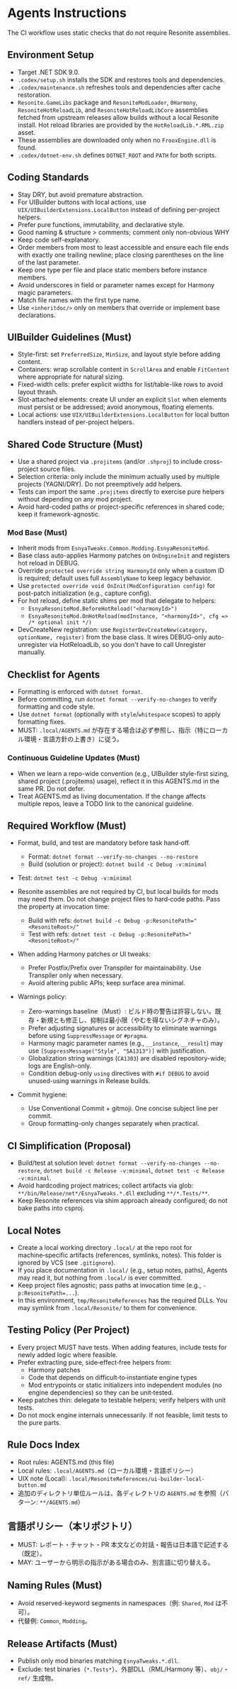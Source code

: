 # Agents Instructions

The CI workflow uses static checks that do not require Resonite assemblies.

## Environment Setup

- Target .NET SDK 9.0.
- `.codex/setup.sh` installs the SDK and restores tools and dependencies.
- `.codex/maintenance.sh` refreshes tools and dependencies after cache restoration.
- `Resonite.GameLibs` package and `ResoniteModLoader`, `0Harmony`, `ResoniteHotReloadLib`, and `ResoniteHotReloadLibCore` assemblies fetched from upstream releases allow builds without a local Resonite install. Hot reload libraries are provided by the `HotReloadLib.*.RML.zip` asset.
- These assemblies are downloaded only when no `FrooxEngine.dll` is found.
- `.codex/dotnet-env.sh` defines `DOTNET_ROOT` and `PATH` for both scripts.

## Coding Standards

- Stay DRY, but avoid premature abstraction.
- For UIBuilder buttons with local actions, use `UIX/UIBuilderExtensions.LocalButton` instead of defining per-project helpers.
- Prefer pure functions, immutability, and declarative style.
- Good naming & structure > comments; comment only non-obvious WHY
- Keep code self-explanatory.
- Order members from most to least accessible and ensure each file ends with exactly one trailing newline; place closing parentheses on the line of the last parameter.
- Keep one type per file and place static members before instance members.
- Avoid underscores in field or parameter names except for Harmony magic parameters.
- Match file names with the first type name.
- Use `<inheritdoc/>` only on members that override or implement base declarations.

## UIBuilder Guidelines (Must)

- Style-first: set `PreferredSize`, `MinSize`, and layout style before adding content.
- Containers: wrap scrollable content in `ScrollArea` and enable `FitContent` where appropriate for natural sizing.
- Fixed-width cells: prefer explicit widths for list/table-like rows to avoid layout thrash.
- Slot-attached elements: create UI under an explicit `Slot` when elements must persist or be addressed; avoid anonymous, floating elements.
- Local actions: use `UIX/UIBuilderExtensions.LocalButton` for local button handlers instead of per-project helpers.

## Shared Code Structure (Must)

- Use a shared project via `.projitems` (and/or `.shproj`) to include cross-project source files.
- Selection criteria: only include the minimum actually used by multiple projects (YAGNI/DRY). Do not preemptively add helpers.
- Tests can import the same `.projitems` directly to exercise pure helpers without depending on any mod project.
- Avoid hard-coded paths or project-specific references in shared code; keep it framework-agnostic.

### Mod Base (Must)
- Inherit mods from `EsnyaTweaks.Common.Modding.EsnyaResoniteMod`.
- Base class auto-applies Harmony patches on `OnEngineInit` and registers hot reload in DEBUG.
- Override `protected override string HarmonyId` only when a custom ID is required; default uses full `AssemblyName` to keep legacy behavior.
- Use `protected override void OnInit(ModConfiguration config)` for post-patch initialization (e.g., capture config).
- For hot reload, define static shims per mod that delegate to helpers:
  - `EsnyaResoniteMod.BeforeHotReload("<harmonyId>")`
  - `EsnyaResoniteMod.OnHotReload(modInstance, "<harmonyId>", cfg => /* optional init */)`
- DevCreateNew registration: use `RegisterDevCreateNew(category, optionName, register)` from the base class. It wires DEBUG-only auto-unregister via HotReloadLib, so you don't have to call Unregister manually.

## Checklist for Agents

- Formatting is enforced with `dotnet format`.
- Before committing, run `dotnet format --verify-no-changes` to verify formatting and code style.
- Use `dotnet format` (optionally with `style`/`whitespace` scopes) to apply formatting fixes.
 - MUST: `.local/AGENTS.md` が存在する場合は必ず参照し、指示（特にローカル環境・言語方針の上書き）に従う。

### Continuous Guideline Updates (Must)
- When we learn a repo-wide convention (e.g., UIBuilder style-first sizing, shared project (.projitems) usage), reflect it in this AGENTS.md in the same PR. Do not defer.
- Treat AGENTS.md as living documentation. If the change affects multiple repos, leave a TODO link to the canonical guideline.

## Required Workflow (Must)

- Format, build, and test are mandatory before task hand‑off.
  - Format: `dotnet format --verify-no-changes --no-restore`
  - Build (solution or project): `dotnet build -c Debug -v:minimal`
- Test: `dotnet test -c Debug -v:minimal`

- Resonite assemblies are not required by CI, but local builds for mods may need them. Do not change project files to hard‑code paths. Pass the property at invocation time:
  - Build with refs: `dotnet build -c Debug -p:ResonitePath="<ResoniteRoot>/"`
  - Test with refs: `dotnet test -c Debug -p:ResonitePath="<ResoniteRoot>/"`

- When adding Harmony patches or UI tweaks:
  - Prefer Postfix/Prefix over Transpiler for maintainability. Use Transpiler only when necessary.
  - Avoid altering public APIs; keep surface area minimal.

- Warnings policy:
  - Zero-warnings baseline（Must）: ビルド時の警告は許容しない。既存・新規とも修正し、抑制は最小限（やむを得ないシグネチャのみ）。
  - Prefer adjusting signatures or accessibility to eliminate warnings before using `SuppressMessage` or `#pragma`.
  - Harmony magic parameter names (e.g., `__instance`, `__result`) may use `[SuppressMessage("Style", "SA1313")]` with justification.
  - Globalization string warnings (`CA1303`) are disabled repository-wide; logs are English-only.
  - Condition debug-only `using` directives with `#if DEBUG` to avoid unused-using warnings in Release builds.

- Commit hygiene:
  - Use Conventional Commit + gitmoji. One concise subject line per commit.
  - Group formatting-only changes separately when practical.

## CI Simplification (Proposal)

- Build/test at solution level: `dotnet format --verify-no-changes --no-restore`, `dotnet build -c Release -v:minimal`, `dotnet test -c Release -v:minimal`.
- Avoid hardcoding project matrices; collect artifacts via glob: `**/bin/Release/net*/EsnyaTweaks.*.dll` excluding `**/*.Tests/**`.
- Keep Resonite references via shim approach already configured; do not bake paths into csproj.

## Local Notes

- Create a local working directory `.local/` at the repo root for machine‑specific artifacts (references, symlinks, notes). This folder is ignored by VCS (see `.gitignore`).
- If you place documentation in `.local/` (e.g., setup notes, paths), Agents may read it, but nothing from `.local/` is ever committed.
- Keep project files agnostic; pass paths at invocation time (e.g., `-p:ResonitePath=...`).
- In this environment, `tmp/ResoniteReferences` has the required DLLs. You may symlink from `.local/Resonite/` to them for convenience.

## Testing Policy (Per Project)

- Every project MUST have tests. When adding features, include tests for newly added logic where feasible.
- Prefer extracting pure, side‑effect‑free helpers from:
  - Harmony patches
  - Code that depends on difficult‑to‑instantiate engine types
  - Mod entrypoints or static initializers
  into independent modules (no engine dependencies) so they can be unit‑tested.
- Keep patches thin: delegate to testable helpers; verify helpers with unit tests.
- Do not mock engine internals unnecessarily. If not feasible, limit tests to the pure parts.

## Rule Docs Index

- Root rules: AGENTS.md (this file)
- Local rules: `.local/AGENTS.md`（ローカル環境・言語ポリシー）
- UIX note (Local): `.local/ResoniteReferences/ui-builder-local-button.md`
- 追加のディレクトリ単位ルールは、各ディレクトリの `AGENTS.md` を参照（パターン: `**/AGENTS.md`）

## 言語ポリシー（本リポジトリ）

- MUST: レポート・チャット・PR 本文などの対話・報告は日本語で記述する（既定）。
- MAY: ユーザーから明示の指示がある場合のみ、別言語に切り替える。

## Naming Rules (Must)

- Avoid reserved-keyword segments in namespaces（例: `Shared`, `Mod` は不可）。
- 代替例: `Common`, `Modding`。

## Release Artifacts (Must)

- Publish only mod binaries matching `EsnyaTweaks.*.dll`.
- Exclude: test binaries（`*.Tests*`）、外部DLL（RML/Harmony 等）、`obj/`・`ref/` 生成物。
